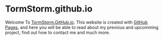 # TormStorm.github.io

Welcome To [TormStorm.GitHub.io](https://tormstorm.github.io). This website is created with [GitHub Pages](https://pages.github.com/), and here you will be able to read about my previous and upcomming project, find out how to contact me and much more.
